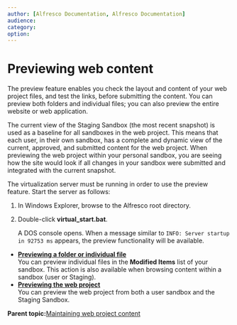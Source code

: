 ```yaml
---
author: [Alfresco Documentation, Alfresco Documentation]
audience: 
category: 
option: 
---
```


# Previewing web content

The preview feature enables you check the layout and content of your web project files, and test the links, before submitting the content. You can preview both folders and individual files; you can also preview the entire website or web application.

The current view of the Staging Sandbox \(the most recent snapshot\) is used as a baseline for all sandboxes in the web project. This means that each user, in their own sandbox, has a complete and dynamic view of the current, approved, and submitted content for the web project. When previewing the web project within your personal sandbox, you are seeing how the site would look if all changes in your sandbox were submitted and integrated with the current snapshot.

The virtualization server must be running in order to use the preview feature. Start the server as follows:

1.  In Windows Explorer, browse to the Alfresco root directory.

2.  Double-click **virtual\_start.bat**.

    A DOS console opens. When a message similar to `INFO: Server startup in 92753 ms` appears, the preview functionality will be available.


-   **[Previewing a folder or individual file](../tasks/tuh-wcm-content-preview-individual.md)**  
You can preview individual files in the **Modified Items** list of your sandbox. This action is also available when browsing content within a sandbox \(user or Staging\).
-   **[Previewing the web project](../tasks/tuh-wcm-content-preview-project.md)**  
You can preview the web project from both a user sandbox and the Staging Sandbox.

**Parent topic:**[Maintaining web project content](../concepts/cuh-wcm-content.md)

